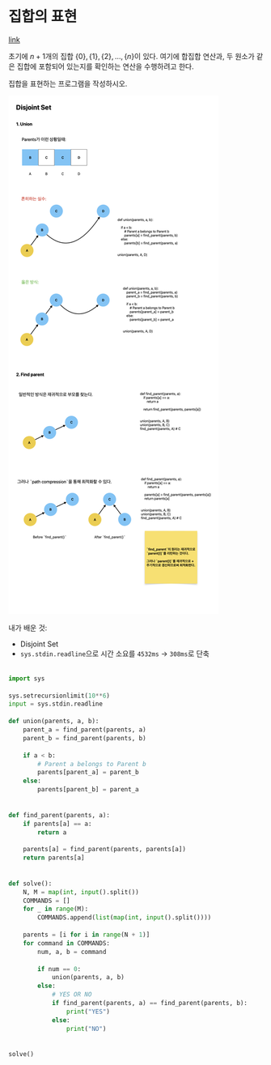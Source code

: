 # 집합의 표현

[link](https://www.acmicpc.net/problem/1717)

초기에 $n+1$개의 집합 $\{0\}, \{1\}, \{2\}, \dots , \{n\}$이 있다. 여기에 합집합 연산과, 두 원소가 같은 집합에 포함되어 있는지를 확인하는 연산을 수행하려고 한다.

집합을 표현하는 프로그램을 작성하시오.

![descrption](./b1717.png)

내가 배운 것:

- Disjoint Set
- `sys.stdin.readline`으로 시간 소요를 `4532ms` -> `308ms`로 단축

```python

import sys

sys.setrecursionlimit(10**6)
input = sys.stdin.readline

def union(parents, a, b):
    parent_a = find_parent(parents, a)
    parent_b = find_parent(parents, b)

    if a < b:
        # Parent a belongs to Parent b
        parents[parent_a] = parent_b
    else:
        parents[parent_b] = parent_a


def find_parent(parents, a):
    if parents[a] == a:
        return a

    parents[a] = find_parent(parents, parents[a])
    return parents[a]


def solve():
    N, M = map(int, input().split())
    COMMANDS = []
    for _ in range(M):
        COMMANDS.append(list(map(int, input().split())))

    parents = [i for i in range(N + 1)]
    for command in COMMANDS:
        num, a, b = command

        if num == 0:
            union(parents, a, b)
        else:
            # YES OR NO
            if find_parent(parents, a) == find_parent(parents, b):
                print("YES")
            else:
                print("NO")


solve()

```
